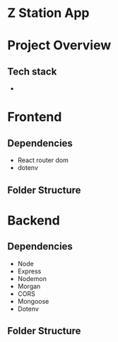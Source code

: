# Z Station App 

# Project Overview


## Tech stack
- 
# Frontend

## Dependencies
- React router dom
- dotenv

## Folder Structure




# Backend
## Dependencies
- Node
- Express
- Nodemon
- Morgan
- CORS
- Mongoose
- Dotenv

## Folder Structure
